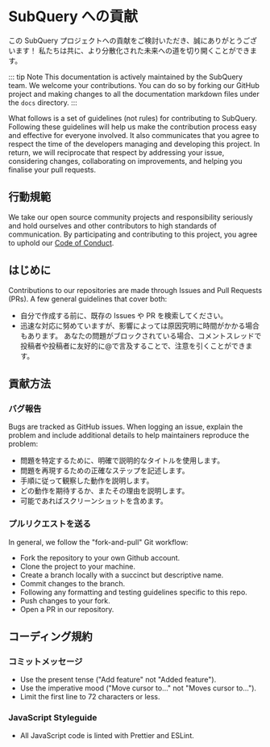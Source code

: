 # SubQuery への貢献

この SubQuery プロジェクトへの貢献をご検討いただき、誠にありがとうございます！ 私たちは共に、より分散化された未来への道を切り開くことができます。

::: tip Note This documentation is actively maintained by the SubQuery team. We welcome your contributions. You can do so by forking our GitHub project and making changes to all the documentation markdown files under the `docs` directory. :::

What follows is a set of guidelines (not rules) for contributing to SubQuery. Following these guidelines will help us make the contribution process easy and effective for everyone involved. It also communicates that you agree to respect the time of the developers managing and developing this project. In return, we will reciprocate that respect by addressing your issue, considering changes, collaborating on improvements, and helping you finalise your pull requests.

## 行動規範

We take our open source community projects and responsibility seriously and hold ourselves and other contributors to high standards of communication. By participating and contributing to this project, you agree to uphold our [Code of Conduct](https://github.com/subquery/subql/blob/main/CODE_OF_CONDUCT.md).

## はじめに

Contributions to our repositories are made through Issues and Pull Requests (PRs). A few general guidelines that cover both:

- 自分で作成する前に、既存の Issues や PR を検索してください。
- 迅速な対応に努めていますが、影響によっては原因究明に時間がかかる場合もあります。 あなたの問題がブロックされている場合、コメントスレッドで投稿者や投稿者に友好的に@で言及することで、注意を引くことができます。

## 貢献方法

### バグ報告

Bugs are tracked as GitHub issues. When logging an issue, explain the problem and include additional details to help maintainers reproduce the problem:

- 問題を特定するために、明確で説明的なタイトルを使用します。
- 問題を再現するための正確なステップを記述します。
- 手順に従って観察した動作を説明します。
- どの動作を期待するか、またその理由を説明します。
- 可能であればスクリーンショットを含めます。

### プルリクエストを送る

In general, we follow the "fork-and-pull" Git workflow:

- Fork the repository to your own Github account.
- Clone the project to your machine.
- Create a branch locally with a succinct but descriptive name.
- Commit changes to the branch.
- Following any formatting and testing guidelines specific to this repo.
- Push changes to your fork.
- Open a PR in our repository.

## コーディング規約

### コミットメッセージ

- Use the present tense ("Add feature" not "Added feature").
- Use the imperative mood ("Move cursor to..." not "Moves cursor to...").
- Limit the first line to 72 characters or less.

### JavaScript Styleguide

- All JavaScript code is linted with Prettier and ESLint.
